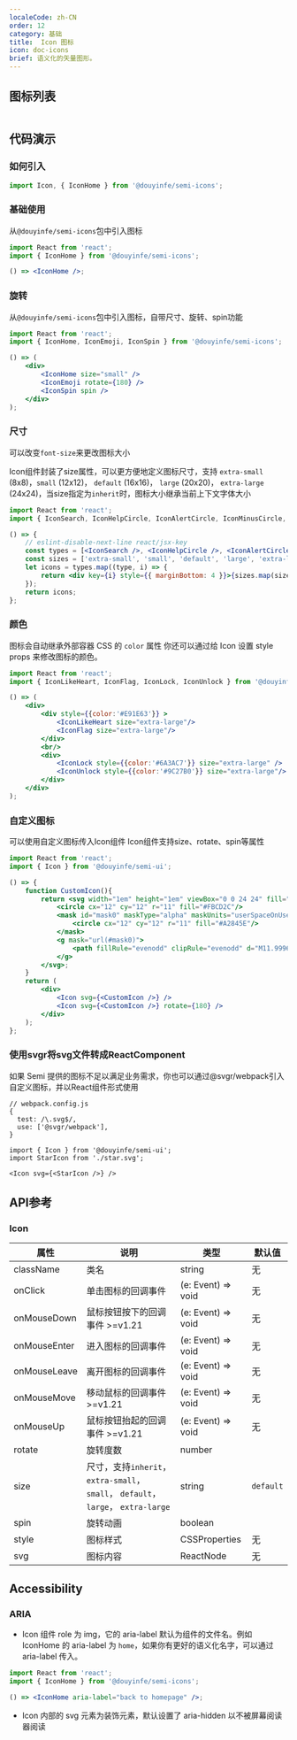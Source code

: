 ```yaml
---
localeCode: zh-CN
order: 12
category: 基础
title:  Icon 图标
icon: doc-icons
brief: 语义化的矢量图形。
---
```


## 图标列表
```icon
```

## 代码演示

### 如何引入

```jsx import
import Icon, { IconHome } from '@douyinfe/semi-icons';
```

### 基础使用
从`@douyinfe/semi-icons`包中引入图标

```jsx live=true
import React from 'react';
import { IconHome } from '@douyinfe/semi-icons';

() => <IconHome />;

```


### 旋转
从`@douyinfe/semi-icons`包中引入图标，自带尺寸、旋转、spin功能

```jsx live=true
import React from 'react';
import { IconHome, IconEmoji, IconSpin } from '@douyinfe/semi-icons';

() => (
    <div>
        <IconHome size="small" />
        <IconEmoji rotate={180} />
        <IconSpin spin />
    </div>
);

```

### 尺寸
>
可以改变`font-size`来更改图标大小
>

Icon组件封装了size属性，可以更方便地定义图标尺寸，支持 `extra-small` (8x8)，`small` (12x12)， `default` (16x16)， `large` (20x20)， `extra-large` (24x24)，当size指定为`inherit`时，图标大小继承当前上下文字体大小


```jsx live=true
import React from 'react';
import { IconSearch, IconHelpCircle, IconAlertCircle, IconMinusCircle, IconPlusCircle, IconPlus, IconRefresh } from '@douyinfe/semi-icons';

() => {
    // eslint-disable-next-line react/jsx-key
    const types = [<IconSearch />, <IconHelpCircle />, <IconAlertCircle />, <IconMinusCircle />, <IconPlusCircle />, <IconPlus />, <IconRefresh />];
    const sizes = ['extra-small', 'small', 'default', 'large', 'extra-large'];
    let icons = types.map((type, i) => {
        return <div key={i} style={{ marginBottom: 4 }}>{sizes.map(size => React.cloneElement(type, {size, key:size}))}</div>;
    });
    return icons;
};
```

### 颜色
图标会自动继承外部容器 CSS 的 `color` 属性
你还可以通过给 Icon 设置 style props 来修改图标的颜色。

```jsx live=true
import React from 'react';
import { IconLikeHeart, IconFlag, IconLock, IconUnlock } from '@douyinfe/semi-icons';

() => (
    <div>
        <div style={{color:'#E91E63'}} >
            <IconLikeHeart size="extra-large"/>
            <IconFlag size="extra-large"/>
        </div>
        <br/>
        <div>
            <IconLock style={{color:'#6A3AC7'}} size="extra-large" />
            <IconUnlock style={{color:'#9C27B0'}} size="extra-large"/>
        </div>
    </div>
);
```

### 自定义图标
可以使用自定义图标传入Icon组件
Icon组件支持size、rotate、spin等属性

```jsx live=true
import React from 'react';
import { Icon } from '@douyinfe/semi-ui';

() => {
    function CustomIcon(){
        return <svg width="1em" height="1em" viewBox="0 0 24 24" fill="none" xmlns="http://www.w3.org/2000/svg">
            <circle cx="12" cy="12" r="11" fill="#FBCD2C"/>
            <mask id="mask0" maskType="alpha" maskUnits="userSpaceOnUse" x="1" y="1" width="22" height="22">
                <circle cx="12" cy="12" r="11" fill="#A2845E"/>
            </mask>
            <g mask="url(#mask0)">
                <path fillRule="evenodd" clipRule="evenodd" d="M11.9996 17.7963C13.7184 17.7963 15.2479 16.3561 16.0881 14.2048C16.6103 13.9909 17.1072 13.3424 17.334 12.4957C17.629 11.3948 17.5705 10.4118 16.7665 10.1059C16.6885 6.27115 15.1754 4.78714 11.9996 4.78714C8.82412 4.78714 7.31097 6.27097 7.2328 10.1052C6.42711 10.4103 6.36828 11.394 6.66349 12.4957C6.89064 13.3435 7.38849 13.9926 7.91145 14.2056C8.7518 16.3565 10.2811 17.7963 11.9996 17.7963ZM20.0126 23C20.34 23 20.5906 22.7037 20.4686 22.3999C19.6099 20.2625 16.1444 18.6636 12 18.6636C7.85555 18.6636 4.39008 20.2625 3.53142 22.3999C3.40937 22.7037 3.65999 23 3.9874 23H20.0126Z" fill="white"/>
            </g>
        </svg>;
    }
    return (
        <div>
            <Icon svg={<CustomIcon />} />
            <Icon svg={<CustomIcon />} rotate={180} />
        </div>
    );
};
```

### 使用svgr将svg文件转成ReactComponent
如果 Semi 提供的图标不足以满足业务需求，你也可以通过@svgr/webpack引入自定义图标，并以React组件形式使用

```
// webpack.config.js
{
  test: /\.svg$/,
  use: ['@svgr/webpack'],
}

import { Icon } from '@douyinfe/semi-ui';
import StarIcon from './star.svg';

<Icon svg={<StarIcon />} />
```



## API参考

### Icon

| 属性  | 说明        | 类型            | 默认值 |
|-------|-------------|-----------------|--------|
| className | 类名 | string | 无    |
| onClick | 单击图标的回调事件 | (e: Event) => void | 无    |
| onMouseDown | 鼠标按钮按下的回调事件 >=v1.21 | (e: Event) => void | 无    |
| onMouseEnter | 进入图标的回调事件 | (e: Event) => void | 无    |
| onMouseLeave | 离开图标的回调事件 | (e: Event) => void | 无    |
| onMouseMove | 移动鼠标的回调事件 >=v1.21 | (e: Event) => void | 无    |
| onMouseUp | 鼠标按钮抬起的回调事件 >=v1.21 | (e: Event) => void | 无    |
| rotate | 旋转度数 | number |   |
| size | 尺寸，支持`inherit`，`extra-small`，`small`， `default`， `large`， `extra-large` | string | `default`  |
| spin | 旋转动画 | boolean |   |
| style | 图标样式 | CSSProperties | 无    |
| svg | 图标内容 | ReactNode | 无    |


## Accessibility

### ARIA

- Icon 组件 role 为 img，它的 aria-label 默认为组件的文件名。例如 IconHome 的 aria-label 为 `home`，如果你有更好的语义化名字，可以通过 aria-label 传入。

```jsx live=true
import React from 'react';
import { IconHome } from '@douyinfe/semi-icons';

() => <IconHome aria-label="back to homepage" />;
```

- Icon 内部的 svg 元素为装饰元素，默认设置了 aria-hidden 以不被屏幕阅读器阅读
